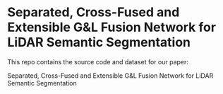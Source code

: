 # Separated, Cross-Fused and Extensible G&L Fusion Network for LiDAR Semantic Segmentation
This repo contains the source code and dataset for our paper:

Separated, Cross-Fused and Extensible G&L Fusion Network for LiDAR Semantic Segmentation
